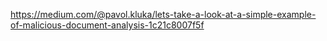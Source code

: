 https://medium.com/@pavol.kluka/lets-take-a-look-at-a-simple-example-of-malicious-document-analysis-1c21c8007f5f
